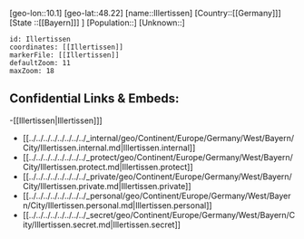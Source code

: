 ﻿---
location: [48.22,10.1]
mapzoom: [7,12] 
mapmarker: city 
type: City
tags:
- geo/City


SpocWebEntityId: 31098
isDeleted: false
confidential: public

---
[geo-lon::10.1]
[geo-lat::48.22]
[name::Illertissen]
[Country::[[Germany]]]
[State ::[[Bayern]]] ]
[Population::]
[Unknown::]


```leaflet
id: Illertissen
coordinates: [[Illertissen]]
markerFile: [[Illertissen]]
defaultZoom: 11 
maxZoom: 18
```


## Confidential Links & Embeds: 
-[[Illertissen|Illertissen]]] 
- [[../../../../../../../../_internal/geo/Continent/Europe/Germany/West/Bayern/City/Illertissen.internal.md|Illertissen.internal]] 
- [[../../../../../../../../_protect/geo/Continent/Europe/Germany/West/Bayern/City/Illertissen.protect.md|Illertissen.protect]] 
- [[../../../../../../../../_private/geo/Continent/Europe/Germany/West/Bayern/City/Illertissen.private.md|Illertissen.private]] 
- [[../../../../../../../../_personal/geo/Continent/Europe/Germany/West/Bayern/City/Illertissen.personal.md|Illertissen.personal]] 
- [[../../../../../../../../_secret/geo/Continent/Europe/Germany/West/Bayern/City/Illertissen.secret.md|Illertissen.secret]] 
